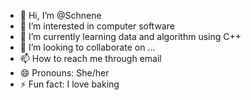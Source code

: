 - 👋 Hi, I’m @Schnene
- 👀 I’m interested in computer software
- 🌱 I’m currently learning data and algorithm using C++
- 💞️ I’m looking to collaborate on ...
- 📫 How to reach me through email
- 😄 Pronouns: She/her
- ⚡ Fun fact: I love baking

<!---
Schnene/Schnene is a ✨ special ✨ repository because its `README.md` (this file) appears on your GitHub profile.
You can click the Preview link to take a look at your changes.
--->

